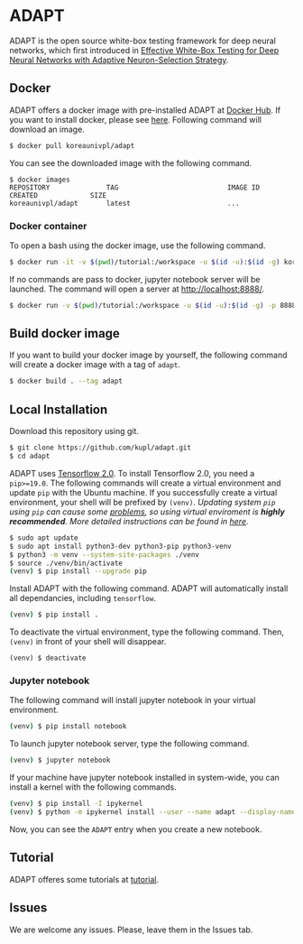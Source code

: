 # ADAPT
ADAPT is the open source white-box testing framework for deep neural networks, which first introduced
in [Effective White-Box Testing for Deep Neural Networks with Adaptive Neuron-Selection Strategy](http://prl.korea.ac.kr/~pronto/home/papers/issta20.pdf).

## Docker
ADAPT offers a docker image with pre-installed ADAPT at [Docker Hub](https://hub.docker.com/r/koreaunivpl/adapt).
If you want to install docker, please see [here](https://docs.docker.com/get-docker/).
Following command will download an image.
```bash
$ docker pull koreaunivpl/adapt
```
You can see the downloaded image with the following command.
```
$ docker images
REPOSITORY              TAG                           IMAGE ID            CREATED             SIZE
koreaunivpl/adapt       latest                        ...
```

### Docker container
To open a bash using the docker image, use the following command.
```bash
$ docker run -it -v $(pwd)/tutorial:/workspace -u $(id -u):$(id -g) koreaunivpl/adapt adapt bash
```
If no commands are pass to docker, jupyter notebook server will be launched. The command will open a server at [http://localhost:8888/](http://localhost:8888).
```bash
$ docker run -v $(pwd)/tutorial:/workspace -u $(id -u):$(id -g) -p 8888:8888 koreaunivpl/adapt
```

## Build docker image
If you want to build your docker image by yourself, the following command will create a docker image with a tag of ```adapt```.
```bash
$ docker build . --tag adapt
```

## Local Installation
Download this repository using git.
```bash
$ git clone https://github.com/kupl/adapt.git
$ cd adapt
```
ADAPT uses [Tensorflow 2.0](https://www.tensorflow.org/). To install Tensorflow 2.0, you need a ```pip>=19.0```.
The following commands will create a virtual environment and update ```pip``` with the Ubuntu machine.
If you successfully create a virtual environment, your shell will be prefixed by ```(venv)```.
*Updating system ```pip``` using ```pip``` can cause some [problems](https://github.com/pypa/pip/issues/5599), so using virtual enviroment is **highly recommended**.
More detailed instructions can be found in [here](https://www.tensorflow.org/install/pip).*
``` bash
$ sudo apt update
$ sudo apt install python3-dev python3-pip python3-venv
$ python3 -m venv --system-site-packages ./venv
$ source ./venv/bin/activate
(venv) $ pip install --upgrade pip
```
Install ADAPT with the following command. ADAPT will automatically install all dependancies, including ```tensorflow```.
```bash
(venv) $ pip install .
```
To deactivate the virtual environment, type the following command. Then, ```(venv)``` in front of your shell will disappear.
```
(venv) $ deactivate
```

### Jupyter notebook
The following command will install jupyter notebook in your virtual environment.
```bash
(venv) $ pip install notebook
```
To launch jupyter notebook server, type the following command.
```bash
(venv) $ jupyter notebook
```
If your machine have jupyter notebook installed in system-wide, you can install a kernel with the following commands.
```bash
(venv) $ pip install -I ipykernel
(venv) $ python -m ipykernel install --user --name adapt --display-name ADAPT
```
Now, you can see the ```ADAPT``` entry when you create a new notebook.

## Tutorial
ADAPT offeres some tutorials at [tutorial](tutorial).

## Issues
We are welcome any issues. Please, leave them in the Issues tab.
